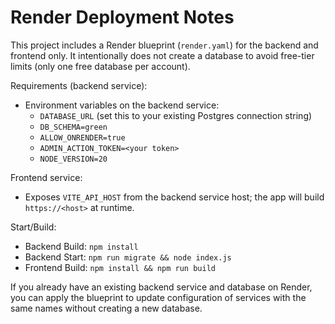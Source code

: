 # Render Deployment Notes

This project includes a Render blueprint (`render.yaml`) for the backend and frontend only. It intentionally does not create a database to avoid free-tier limits (only one free database per account).

Requirements (backend service):
- Environment variables on the backend service:
  - `DATABASE_URL` (set this to your existing Postgres connection string)
  - `DB_SCHEMA=green`
  - `ALLOW_ONRENDER=true`
  - `ADMIN_ACTION_TOKEN=<your token>`
  - `NODE_VERSION=20`

Frontend service:
- Exposes `VITE_API_HOST` from the backend service host; the app will build `https://<host>` at runtime.

Start/Build:
- Backend Build: `npm install`
- Backend Start: `npm run migrate && node index.js`
- Frontend Build: `npm install && npm run build`

If you already have an existing backend service and database on Render, you can apply the blueprint to update configuration of services with the same names without creating a new database.

